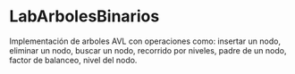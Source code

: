 # LabArbolesBinarios
Implementación de arboles AVL con operaciones como: insertar un nodo, eliminar un nodo, buscar un nodo, recorrido por niveles, padre de un nodo, factor de balanceo, nivel del nodo.

